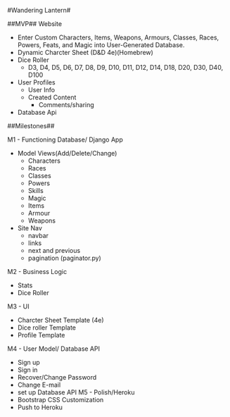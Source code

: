 #Wandering Lantern#

##MVP##
Website
  - Enter Custom Characters, Items, Weapons, Armours, Classes, Races, Powers, Feats, and Magic into User-Generated Database.
  - Dynamic Charcter Sheet (D&D 4e)(Homebrew)
  - Dice Roller
    - D3, D4, D5, D6, D7, D8, D9, D10, D11, D12, D14, D18, D20, D30, D40, D100
  - User Profiles
    - User Info
    - Created Content
      - Comments/sharing
  - Database Api

##Milestones##

M1 - Functioning Database/ Django App
  - Model Views(Add/Delete/Change)
    - Characters
    - Races
    - Classes
    - Powers
    - Skills
    - Magic
    - Items
    - Armour
    - Weapons
  - Site Nav
    - navbar
    - links
    - next and previous 
    - pagination (paginator.py)
  
M2 - Business Logic
  - Stats
  - Dice Roller
  
M3 - UI 
  - Charcter Sheet Template (4e)
  - Dice roller Template
  - Profile Template

M4 - User Model/ Database API
  - Sign up
  - Sign in
  - Recover/Change Password
  - Change E-mail
  - set up Database API
M5 - Polish/Heroku
  - Bootstrap CSS Customization
  - Push to Heroku 
  
